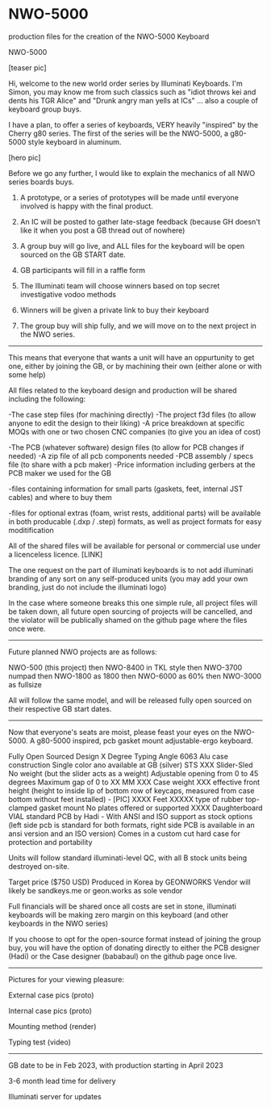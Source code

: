 # NWO-5000
production files for the creation of the NWO-5000 Keyboard


NWO-5000

[teaser pic]

Hi, welcome to the new world order series by Illuminati Keyboards. I'm Simon, you may know me from such classics such as "idiot throws kei and dents his TGR Alice" and "Drunk angry man yells at ICs" ... also a couple of keyboard group buys.

I have a plan, to offer a series of keyboards, VERY heavily "inspired" by the Cherry g80 series. The first of the series will be the NWO-5000, a g80-5000 style keyboard in aluminum.

[hero pic]

Before we go any further, I would like to explain the mechanics of all NWO series boards buys.

1. A prototype, or a series of prototypes will be made until everyone involved is happy with the final product.

2. An IC will be posted to gather late-stage feedback (because GH doesn't like it when you post a GB thread out of nowhere)

3. A group buy will go live, and ALL files for the keyboard will be open sourced on the GB START date.

4. GB participants will fill in a raffle form

5. The Illuminati team will choose winners based on top secret investigative vodoo methods

6. Winners will be given a private link to buy their keyboard

7. The group buy will ship fully, and we will move on to the next project in the NWO series.

------------

This means that everyone that wants a unit will have an oppurtunity to get one, either by joining the GB, or by machining their own (either alone or with some help)

All files related to the keyboard design and production will be shared including the following:

-The case step files (for machining directly)
-The project f3d files (to allow anyone to edit the design to their liking)
-A price breakdown at specific MOQs with one or two chosen CNC companies (to give you an idea of cost)

-The PCB (whatever software) design files (to allow for PCB changes if needed)
-A zip file of all pcb components needed
-PCB assembly / specs file (to share with a pcb maker)
-Price information including gerbers at the PCB maker we used for the GB

-files containing information for small parts (gaskets, feet, internal JST cables) and where to buy them

-files for optional extras (foam, wrist rests, additional parts) will be available in both producable (.dxp / .step) formats, as well as project formats for easy moditification


All of the shared files will be available for personal or commercial use under a licenceless licence. [LINK]

The one request on the part of illuminati keyboards is to not add illuminati branding of any sort on any self-produced units (you may add your own branding, just do not include the illuminati logo)

In the case where someone breaks this one simple rule, all project files will be taken down, all future open sourcing of projects will be cancelled, and the violator will be publically shamed on the github page where the files once were.

------------

Future planned NWO projects are as follows:

NWO-500 (this project)
then NWO-8400 in TKL style
then NWO-3700 numpad
then NWO-1800 as 1800
then NWO-6000 as 60%
then NWO-3000 as fullsize

All will follow the same model, and will be released fully open sourced on their respective GB start dates.

------------

Now that everyone's seats are moist, please feast your eyes on the NWO-5000. A g80-5000 inspired, pcb gasket mount adjustable-ergo keyboard.


Fully Open Sourced Design
X Degree Typing Angle
6063 Alu case construction
Single color ano available at GB (silver)
STS XXX Slider-Sled
No weight (but the slider acts as a weight)
Adjustable opening from 0 to 45 degrees
Maximum gap of 0 to XX MM
XXX Case weight
XXX effective front height (height to inside lip of bottom row of keycaps, measured from case bottom without feet installed) - [PIC]
XXXX Feet
XXXXX type of rubber top-clamped gasket mount
No plates offered or supported
XXXX Daughterboard
VIAL standard PCB by Hadi - With ANSI and ISO support as stock options (left side pcb is standard for both formats, right side PCB is available in an ansi version and an ISO version)
Comes in a custom cut hard case for protection and portability

Units will follow standard illuminati-level QC, with all B stock units being destroyed on-site.


Target price ($750 USD)
Produced in Korea by GEONWORKS
Vendor will likely be sandkeys.me or geon.works as sole vendor

Full financials will be shared once all costs are set in stone, illuminati keyboards will be making zero margin on this keyboard (and other keyboards in the NWO series)

If you choose to opt for the open-source format instead of joining the group buy, you will have the option of donating directly to either the PCB designer (Hadi) or the Case designer (bababaul) on the github page once live.


----------------------


Pictures for your viewing pleasure:

External case pics (proto)

Internal case pics (proto)

Mounting method (render)

Typing test (video)

-------------------

GB date to be in Feb 2023, with production starting in April 2023

3-6 month lead time for delivery


Illuminati server for updates
